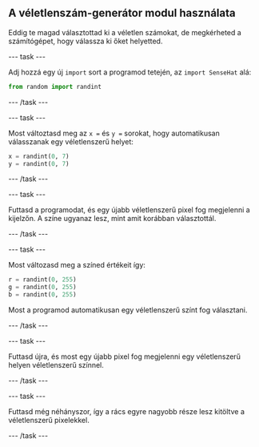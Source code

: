 ## A véletlenszám-generátor modul használata

Eddig te magad választottad ki a véletlen számokat, de megkérheted a számítógépet, hogy válassza ki őket helyetted.

\--- task \---

Adj hozzá egy új `import` sort a programod tetején, az `import SenseHat` alá:

```python
from random import randint
```

\--- /task \---

\--- task \---

Most változtasd meg az `x =` és `y =` sorokat, hogy automatikusan válasszanak egy véletlenszerű helyet:

```python
x = randint(0, 7)
y = randint(0, 7)
```

\--- /task \---

\--- task \---

Futtasd a programodat, és egy újabb véletlenszerű pixel fog megjelenni a kijelzőn. A színe ugyanaz lesz, mint amit korábban választottál.

\--- /task \---

\--- task \---

Most változasd meg a színed értékeit így:

```python
r = randint(0, 255)
g = randint(0, 255)
b = randint(0, 255)
```

Most a programod automatikusan egy véletlenszerű színt fog választani.

\--- /task \---

\--- task \---

Futtasd újra, és most egy újabb pixel fog megjelenni egy véletlenszerű helyen véletlenszerű színnel.

\--- /task \---

\--- task \---

Futtasd még néhányszor, így a rács egyre nagyobb része lesz kitöltve a véletlenszerű pixelekkel.

\--- /task \---